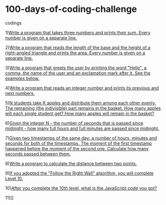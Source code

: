 # 100-days-of-coding-challenge
codings

1)[Write a program that takes three numbers and prints their sum. Every number is given on a separate line.](Day01.md)

2)[Write a program that reads the length of the base and the height of a right-angled triangle and prints the area. Every number is given on a separate line.](Day02.md)

3)[Write a program that greets the user by printing the word "Hello", a comma, the name of the user and an exclamation mark after it. See the examples below.](Day03.md)

4)[Write a program that reads an integer number and prints its previous and next numbers. ](Day04.md)

5)[N students take K apples and distribute them among each other evenly. The remaining (the indivisible) part remains in the basket. How many apples will each single student get? How many apples will remain in the basket?](Day05.md)

6)[Given the integer N - the number of seconds that is passed since midnight - how many full hours and full minutes are passed since midnight.](Day06.md)

7)[Given two timestamps of the same day: a number of hours, minutes and seconds for both of the timestamps. The moment of the first timestamp happened before the moment of the second one. Calculate how many seconds passed between them.](Day07.md)

8)[Write a program to calculate the distance between two points.](Day08.md)

9)[If you adopted the "Follow the Right Wall" algorithm, you will complete Level 10.](Day09.md)

10)[After you complete the 10th level, what is the JavaScript code you got?](Day10.md)

11)[]

